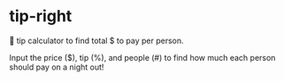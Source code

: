 # tip-right
💸 tip calculator to find total $ to pay per person.

Input the price ($), tip (%), and people (#) to find how much each person should pay on a night out!
